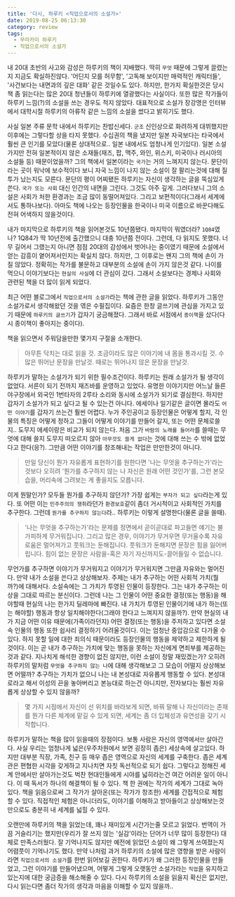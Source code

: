 ```yaml
---
title: '다시, 하루키 <직업으로서의 소설가>'
date: 2019-08-25 06:13:30
category: review
tags:
  - 무라카미 하루키
  - 직업으로서의 소설가
---
```


내 20대 초반의 사고와 감성은 하루키의 책이 지배했다. 딱히 `무엇` 때문에 그렇게 끌렸는지 지금도 확실하진않다. '어딘지 모를 허무함', '고독해 보이지만 매력적인 캐릭터들', '사건보다는 내면과의 깊은 대화' 같은 것일수도 있다. 하지만, 한가지 확실한것은 당시 책 좀 읽는다는 많은 20대 청년들이 하루키에 열광했다는 사실이다. 또한 많은 작가들이 하루키 느낌(?)의 소설을 쓰는 경우도 적지 않았다. 대표적으로 소설가 장강명은 인터뷰에서 대학시절 하루키의 아류작 같은 느낌의 소설을 썼다고 밝히기도 했다. 

사실 일본 주류 문학 내에서 하루키는 찬밥신세다. `군조` 신인상으로 화려하게 대뷔했지만 이후에는 그렇다할 상을 타지 못했다. 수십권의 책을 냈지만 일본 자국보다는 타국에서 훨씬 큰 인기를 모았다(물론 상대적으로.. 일본 내에서도 엄청나게 인기있다). 일본 소설가지만 전혀 일본적이지 않은 소재들(재즈, 팝, 맥주, 와인, 위스키, 미국이나 러시아의 소설들 등) 때문이었을까? 그의 책에서 일본이라는 `국가`는 거의 느껴지지 않는다. 문단이라는 곳이 워낙에 보수적이다 보니 자국 느낌이 나지 않는 소설이 잘 팔리는것에 대해 질투가 났는지도 모른다. 문단의 평이 어찌됐든 하루키는 자신이 생각하는 글을 뚝심있게 쓴다. `국가 또는 사회` 대신 인간의 내면을 그린다. 그것도 아주 깊게. 그러다보니 그의 소설은 사회가 처한 환경과는 조금 많이 동떨어져있다. 그리고 보편적이다(그래서 세계에서도 통하나보다). 아마도 책에 나오는 등장인물을 한국이나 미국 이름으로 바꾼다해도 전혀 어색하지 않을것이다.

내가 마지막으로 하루키의 책을 읽어본것도 10년쯤됐다. 마지막이 뭐였더라? `1Q84`였나? 1Q84가 딱 10년전에 출간했으니 대충 10년쯤 전이다. 그런데, 다 읽지도 못했다. 너무 길어서 그랬는지 아니면 점점 20대의 감성에서 벗어나는 중이였기 때문에 소설에서 얻는 감흥이 옅어져서인지는 확실치 않다. 하지만, 그 이후로는 왠지 그의 책에 손이 가질 않았다. 정확히는 작가를 불문하고 대부분의 소설에 손이 가지 않은것 같다. 나이를 먹으니 이야기보다는 `현실의 사실`에 더 관심이 갔다. 그래서 소설보다는 경제나 사회와 관련된 책을 더 많이 읽게 되었다. 

최근 어떤 블로그에서 `직업으로서의 소설가`라는 책에 관한 글을 읽었다. 하루키가 그동안 소설가로서 생각해왔던 것을 엮은 수필집이다. 요즘은 한창 글쓰기에 관심을 가지고 있기 때문에 `하루키의 글쓰기`가 갑자기 궁금해졌다. 그래서 바로 서점에서 `종이책`을 샀다(다시 종이책이 좋아지는 중이다). 

책을 읽으면서 주워담을만한 몇가지 구절을 소개한다. 

> 아무튼 닥치는 대로 읽을 것. 조금이라도 많은 이야기에 내 몸을 통과시킬 것. 수많은 뛰어난 문장을 만날것. 때로는 뛰어나지 않은 문장을 만날것.

하루키가 말하는 소설가가 되기 위한 필수조건이다. 하루키는 원래 소설가가 될 생각이 없었다. 서른이 되기 전까지 재즈바를 운영하고 있었다. 유명한 이야기지만 어느날 들른 야구장에서 외국인 1번타자의 2루타 소리와 동시에 소설가가 되기로 결심한다. 하지만 갑자기 소설가가 되고 싶다고 될 수 있는건 아니다. 에세이나 일기같은 글이면 몰라도 `어떤 이야기`를 갑자기 쓰는건 훨씬 어렵다. 누가 주인공이고 등장인물은 어떻게 할지, 각 인물의 특징은 어떻게 정하고 그들이 어떻게 이야기를 만들어 갈지, 또는 어떤 문체로쓸지.. 도무지 에세이랑은 비교가 되지 않는다. 처음 그가 `바람의 노래를 들어라`를 쓸때는 무엇에 대해 쓸지 도무지 떠오르지 않아 `아무것도 쓸게 없다`는 것에 대해 쓰는 수 밖에 없었다고 한다(응?). 그만큼 어떤 이야기를 창조해내는 작업은 만만한것이 아니다.

> 만일 당신이 뭔가 자유롭게 표현하기를 원한다면 '나는 무엇을 추구하는가'라는 것보다 오히려 '뭔가를 추구하지 않는 나 자신은 원래 어떤 것인가'를, 그런 본모습을, 머리속에 그려보는 게 좋을지도 모릅니다.

이게 뭔말인가? 모두들 뭔가를 추구하지 않던가? 가장 쉽게는 `부자가 되고 싶다`라는게 있다. 또 어떤 이는 `민주주의의 쟁취`라던가 `환경보호`같이 좀더 거시적이고 사회적인 가치를 추구한다. 그런데 `뭔가를 추구하지 않는다`라.. 하루키는 이렇게 설명한다(물론 글을 쓸때). 

> '나는 무엇을 추구하는가'라는 문제를 정면에서 곧이곧대로 파고들면 얘기는 불가피하게 무거워집니다. 그리고 많은 경우, 이야기가 무거우면 무거울수록 자유로움은 멀어져가고 풋워크는 둔해집니다. 풋워크가 둔해지면 문장은 힘을 잃어버립니다. 힘이 없는 문장은 사람을-혹은 자기 자신까지도-끌어들일 수 없습니다.

무언가를 추구하면 이야기가 무거워지고 이야기가 무거워지면 그만큼 자유와는 멀어진다. 만약 내가 소설을 쓴다고 상상해보자. 주제는 내가 추구하는 어떤 사회적 가치(뭘까?)에 대해서다. 소설속에는 그 가치가 투영된 인물이 등장한다. 그는 내가 추구하는 이상을 그대로 따르는 분신이다. 그런데 나는 그 인물이 어떤 중요한 결정(또는 행동)을 해야할때 현실의 나는 한가지 딜레마에 빠진다. 내 가치가 투영된 인물이기에 내가 하는(또는 해야할) 행동과 항상 일치해야한다(그래야 한다고 느껴지지 않을까?). 만약 현실의 내가 지금 어떤 이유 때문에(가족이라던지) 어떤 결정(또는 행동)을 주저하고 있다면 소설속 인물의 행동 또한 쉽사리 결정하기 어려울것이다. 이는 엄청난 중압감으로 다가올 수 있다. 하지 못할 일에 대한 죄의식 때문이라도 등장인물의 행동을 제약하고 제한하게 될것이다. 이는 곧 내가 추구하는 가치에 맞는 행동을 못하는 자신에게 면죄부를 제공하는 것과 같다. 지나치게 해석한 경향이 없진 않지만, 이런 소설이 정말 재밌겠는가? 오히려 하루키의 말처럼 `무엇을 추구하지 않는 나`에 대해 생각해보고 그 모습이 어떨지 상상해보면 어떨까? 추구하는 가치가 없으니 나는 내 본성대로 자유롭게 행동할 수 있다. 본성대로라고 해서 이성의 끈을 놓아버리고 본능대로 하는건 아니지만, 전자보다는 훨씬 자유롭게 상상할 수 있지 않을까? 

> 몇 가지 시점에서 자신이 선 위치를 바라보게 되면, 바꿔 말해 나 자신이라는 존재를 뭔가 다른 체계에 맡길 수 있게 되면, 세계는 좀 더 입체성과 유연성을 갖기 시작합니다.

하루키가 말하는 책을 많이 읽을때의 장점이다. 보통 사람은 자신의 영역에서`만` 살아간다. 사실 우리는 엄청나게 넓은(우주차원에서 보면 굉장히 좁은) 세상속에 살고있다. 하지만 대부분 직장, 가족, 친구 등 매우 좁은 영역으로 자신의 세계를 구축한다. 좁은 세계관은 편협한 시각을 갖게하고 지나치면 자칫 독선적으로 되기 쉽다. 그렇다고 정해진 세계 안에서만 살아가는것도 벅찬 현대인들에게 시야를 넓히라는건 여간 어려운 일이 아니다. 이 때 독서가 하나의 해결책이 될 수 있다. 책 한 권에는 작가의 세계가 그대로 녹아있다. 책을 읽음으로써 그 작가가 살아온(또는 작가가 창조한) 세계를 간접적으로 체험할 수 있다. 직접적인 체험은 아니더라도, 이야기를 이해하고 받아들이고 상상해보는것 만으로도 충분히 내 세계를 넓힐 수 있다.

오랜만에 하루키의 책을 읽었는데, 꽤나 재미있게 시간가는줄 모르고 읽었다. 번역이 가끔 거슬리기는 했지만(우리가 잘 쓰지 않는 '실감'이라는 단어가 너무 많이 등장한다) 대체로 만족스러웠다. 잘 기억나지도 않지만 예전에 읽었던 소설이 왜 그렇게 쓰여졌는지 어렴풋이 기억나기도 했다. 만약 나처럼 과거 하루키의 소설에 많은 영향을 받은 사람이라면 `직업으로서의 소설가`를 한번 읽어보길 권한다. 하루키가 왜 그러한 등장인물을 만들었고, 그런 이야기를 만들어냈으며, 어떻게 그렇게 오랫동안 소설가라는 `직업`을 유지하고 있는지에 대한 궁금증을 해소해줄 수 있다. 다시 하루키의 소설을 읽을지 확신은 없지만, 다시 읽는다면 좀더 작가의 생각과 마음을 이해할 수 있지 않을까..